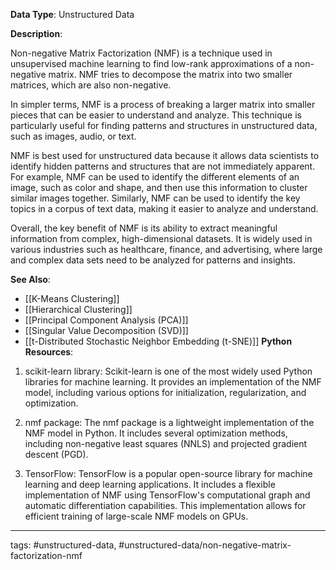 **Data Type**: Unstructured Data

**Description**:

Non-negative Matrix Factorization (NMF) is a technique used in unsupervised machine learning to find low-rank approximations of a non-negative matrix. NMF tries to decompose the matrix into two smaller matrices, which are also non-negative.

In simpler terms, NMF is a process of breaking a larger matrix into smaller pieces that can be easier to understand and analyze. This technique is particularly useful for finding patterns and structures in unstructured data, such as images, audio, or text.

NMF is best used for unstructured data because it allows data scientists to identify hidden patterns and structures that are not immediately apparent. For example, NMF can be used to identify the different elements of an image, such as color and shape, and then use this information to cluster similar images together. Similarly, NMF can be used to identify the key topics in a corpus of text data, making it easier to analyze and understand.

Overall, the key benefit of NMF is its ability to extract meaningful information from complex, high-dimensional datasets. It is widely used in various industries such as healthcare, finance, and advertising, where large and complex data sets need to be analyzed for patterns and insights.

**See Also**:

- [[K-Means Clustering]]
- [[Hierarchical Clustering]]
- [[Principal Component Analysis (PCA)]]
- [[Singular Value Decomposition (SVD)]]
- [[t-Distributed Stochastic Neighbor Embedding (t-SNE)]]
**Python Resources**:

1. scikit-learn library: Scikit-learn is one of the most widely used Python libraries for machine learning. It provides an implementation of the NMF model, including various options for initialization, regularization, and optimization.

2. nmf package: The nmf package is a lightweight implementation of the NMF model in Python. It includes several optimization methods, including non-negative least squares (NNLS) and projected gradient descent (PGD).

3. TensorFlow: TensorFlow is a popular open-source library for machine learning and deep learning applications. It includes a flexible implementation of NMF using TensorFlow's computational graph and automatic differentiation capabilities. This implementation allows for efficient training of large-scale NMF models on GPUs.


---
tags: #unstructured-data, #unstructured-data/non-negative-matrix-factorization-nmf
